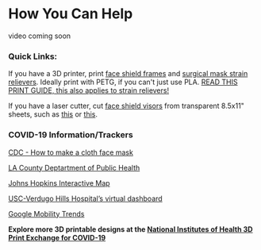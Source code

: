 # How You Can Help

video coming soon

### **Quick Links:** 
If you have a 3D printer, print [face shield frames](/Face%20Shield/3D%20Printing%20Files%20(STL)/Visor_Frame_NORTH_AMERICA_letter_6-hole_v5.stl) and [surgical mask strain relievers](/surgical%20mask%20strap%20strain%20relief.stl). Ideally print with PETG, if you can't just use PLA.
[READ THIS PRINT GUIDE, this also applies to strain relievers!](https://3dverkstan.se/protective-visor/protective-visor-print-guide/)

If you have a laser cutter, cut [face shield visors](/Face%20Shield/Templates%20%26%20Laser%20Cutting%20files) from transparent 8.5x11" sheets, such as [this](https://www.amazon.com/CFS-Products-Inches-Binding-Covers/dp/B07SB6ZKBD) or [this](https://www.amazon.com/Fellowes-Binding-Presentation-Covers-52089/dp/B0015ZVXIW/).

<!--
### Face Shields

With the 3DVerkstan design, each face shield consists of 2 parts: a 3D-printed frame and a transparent visor. For more info on the design, click [here](https://3dverkstan.se/protective-visor/). 
#### 3D Printed Frame

#### Visor
These can be made by hand or with a laser cutter. 
-->



### COVID-19 Information/Trackers
[CDC - How to make a cloth face mask](https://www.cdc.gov/coronavirus/2019-ncov/prevent-getting-sick/diy-cloth-face-coverings.html)

[LA County Deptartment of Public Health](http://publichealth.lacounty.gov/)

[Johns Hopkins Interactive Map](https://coronavirus.jhu.edu/map.html)

[USC-Verdugo Hills Hospital’s virtual dashboard](https://uscvhh.org/coronavirus-concerns)

[Google Mobility Trends](https://www.google.com/covid19/mobility/)

<!--
To-do
Single extrusion stacks with a specific layer height
- use devin montes method
- different ones for different nozzle sizes and corresponding layer height as listed on the website
-->

**Explore more 3D printable designs at the [National Institutes of Health 3D Print Exchange for COVID-19](https://3dprint.nih.gov/collections/covid-19-response)**
